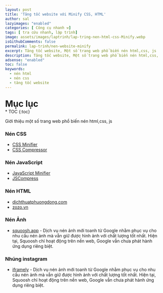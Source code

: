 ```yaml
---
layout: post
title: 'Tăng tốc website với Minify CSS, HTML'
author: sal
lazyimages: "enabled"
categories: [ Công cụ nhanh ⚒]
tags: [ tra cứu nhanh, lập trình]
image: assets/images/laptrinh/lap-tring-nen-html-css-Minify.webp
isGithubComments: false
permalink: lap-trinh/nen-website-minify
excerpt: Tăng tốc website, Một số trang web phổ biến nén html,css, js
description: Tăng tốc website, Một số trang web phổ biến nén html,css, js
adsense: "enabled"
toc: false
keywords:
  - nén html
  - nén css
  - tăng tốc website
---
```


<p style="margin-bottom: 0px; font-weight: 700;font-size: 1.75rem;">Mục lục</p>
* TOC
{:toc}

Giới thiệu một số trang web phổ biến nén html,css, js

### **Nén CSS**

*   [CSS Minifier](https://cssminifier.com/)
*   [CSS Compressor](https://csscompressor.com/)

### **Nén JavaScript**

*   [JavaScript Minifier](https://javascript-minifier.com/)
*   [JSCompress](https://jscompress.com/)

### **Nén HTML**

*   [dichthuatphuongdong.com](https://dichthuatphuongdong.com/tienich/compress-css-html.html)
*   [zozo.vn](https://zozo.vn/ws/tools/minifytemplate)

### **Nén Ảnh**

*   [squoosh.app](https://squoosh.app/) - Dịch vụ nén ảnh mới toanh từ Google nhằm phục vụ cho nhu cầu nén ảnh mà vẫn giữ được hình ảnh với chất lượng tốt nhất. Hiện tại, Squoosh chỉ hoạt động trên nền web, Google vẫn chưa phát hành ứng dụng riêng biệt.

### **Nhúng instagram**

*   [iframely](https://iframely.com/domains/instagram) - Dịch vụ nén ảnh mới toanh từ Google nhằm phục vụ cho nhu cầu nén ảnh mà vẫn giữ được hình ảnh với chất lượng tốt nhất. Hiện tại, Squoosh chỉ hoạt động trên nền web, Google vẫn chưa phát hành ứng dụng riêng biệt.
